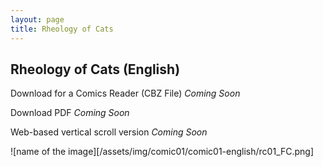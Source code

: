 ```yaml
---
layout: page
title: Rheology of Cats 
---
```

<div class="col-lg-12 text-center">
	<h2 class="section-heading text-uppercase">Rheology of Cats (English)</h2>
</div>

Download for a Comics Reader (CBZ File) *Coming Soon*

Download PDF *Coming Soon*

Web-based vertical scroll version *Coming Soon*

![name of the image][/assets/img/comic01/comic01-english/rc01_FC.png]
